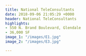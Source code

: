 ```yaml
---
title: National TeleConsultants
date: 2018-09-06 21:05:29 +0000
header: National TeleConsultants
highlights:
- 550 N. Brand Boulevard, Glendale
- 36,000 SF
image_1: "/images/E1.jpg"
image_2: "/images/E3.jpg"

---
```


